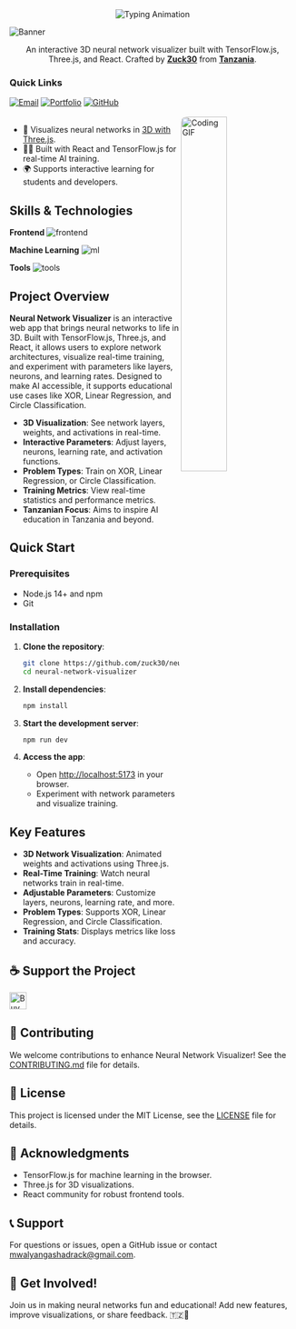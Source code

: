 <div align="center">
  <img src="https://readme-typing-svg.demolab.com?font=Fira+Code&weight=600&size=30&duration=4000&pause=1000&color=43CEA2&center=true&vCenter=true&width=500&height=70&lines=Neural+Network+Visualizer;3D+AI+Visualization;TensorFlow.js+%26+React;Interactive+Training;Built+by+Zuck30" alt="Typing Animation" />
</div>

![Banner](https://capsule-render.vercel.app/api?type=venom&height=160&color=0:43cea2,100:185a9d&text=%20NNV&textBg=false&desc=(Visualizing+AI+for+Learning)&descAlign=60&fontAlign=50&descAlignY=70&fontColor=f7f5f5)
<p align="center">An interactive 3D neural network visualizer built with TensorFlow.js, Three.js, and React. Crafted by <strong><a href="https://github.com/zuck30">Zuck30</a></strong> from <strong><a href="https://www.google.com/travel/things-to-do?dest_src=ut&dest_mid=%2Fm%2F0htfv">Tanzania</a></strong>.</p>

<h3>Quick Links</h3>

<div align="left">
    <a href="mailto:mwalyangashadrack@gmail.com"><img src="https://img.shields.io/badge/Mail%20me-30302f?style=flat-square&logo=gmail" alt="Email"></a>
    <a href="https://sheddysilicon.netlify.app"><img src="https://img.shields.io/badge/Portfolio-30302f?style=flat-square&logo=firefox" alt="Portfolio"></a>
    <a href="https://github.com/zuck30/neural-network-visualizer"><img src="https://img.shields.io/badge/Repository-30302f?style=flat-square&logo=github" alt="GitHub"></a>
</div>

<br>
<a href="https://github.com/zuck30/neural-network-visualizer"> <img src="https://media0.giphy.com/media/v1.Y2lkPTc5MGI3NjExMnVqbWwzcTJzc240eXF3Y2RtM21qdjZnZW45bzVndnhkZWhzZ3NjNCZlcD12MV9pbnRlcm5hbF9naWZfYnlfaWQmY3Q9Zw/YknAouVrcbkiDvWUOR/giphy.gif" width="40%" align="right" style="border-radius:10px; animation: float 6s ease-in-out infinite;" alt="Coding GIF">
</a>

<ul>
    <li>🔭 Visualizes neural networks in <a href="https://threejs.org">3D with Three.js</a>.</li>
    <li>👨‍💻 Built with React and TensorFlow.js for real-time AI training.</li>
    <li>🌍 Supports interactive learning for students and developers.</li>
</ul>

<h2 id="skills">Skills & Technologies</h2>

**Frontend**
![frontend](https://skillicons.dev/icons?i=react,js,threejs,tailwind,vite&perline=10)

**Machine Learning**
![ml](https://skillicons.dev/icons?i=tensorflow&perline=10)

**Tools**
![tools](https://skillicons.dev/icons?i=git,github,vscode&perline=10)

<h2> Project Overview</h2>

**Neural Network Visualizer** is an interactive web app that brings neural networks to life in 3D. Built with TensorFlow.js, Three.js, and React, it allows users to explore network architectures, visualize real-time training, and experiment with parameters like layers, neurons, and learning rates. Designed to make AI accessible, it supports educational use cases like XOR, Linear Regression, and Circle Classification.

- **3D Visualization**: See network layers, weights, and activations in real-time.
- **Interactive Parameters**: Adjust layers, neurons, learning rate, and activation functions.
- **Problem Types**: Train on XOR, Linear Regression, or Circle Classification.
- **Training Metrics**: View real-time statistics and performance metrics.
- **Tanzanian Focus**: Aims to inspire AI education in Tanzania and beyond.

<h2>Quick Start</h2>

### Prerequisites
- Node.js 14+ and npm
- Git

### Installation
1. **Clone the repository**:
   ```bash
   git clone https://github.com/zuck30/neural-network-visualizer.git
   cd neural-network-visualizer
   ```

2. **Install dependencies**:
   ```bash
   npm install
   ```

3. **Start the development server**:
   ```bash
   npm run dev
   ```

4. **Access the app**:
   - Open [http://localhost:5173](http://localhost:5173) in your browser.
   - Experiment with network parameters and visualize training.

<h2> Key Features</h2>

- **3D Network Visualization**: Animated weights and activations using Three.js.
- **Real-Time Training**: Watch neural networks train in real-time.
- **Adjustable Parameters**: Customize layers, neurons, learning rate, and more.
- **Problem Types**: Supports XOR, Linear Regression, and Circle Classification.
- **Training Stats**: Displays metrics like loss and accuracy.


<h2>☕️ Support the Project</h2>
<p>
    <a href="https://www.buymeacoffee.com/zuck30" target="_blank"><img src="https://cdn.buymeacoffee.com/buttons/v2/default-red.png" alt="Buy Me A Coffee" height="30px"></a>
</p>

<h2>🤝 Contributing</h2>

We welcome contributions to enhance Neural Network Visualizer! See the [CONTRIBUTING.md](CONTRIBUTING.md) file for details.

<h2>📄 License</h2>

This project is licensed under the MIT License, see the [LICENSE](LICENSE) file for details.
<h2>🙏 Acknowledgments</h2>

- TensorFlow.js for machine learning in the browser.
- Three.js for 3D visualizations.
- React community for robust frontend tools.

<h2>📞 Support</h2>

For questions or issues, open a GitHub issue or contact [mwalyangashadrack@gmail.com](mailto:mwalyangashadrack@gmail.com).

<h2>🎉 Get Involved!</h2>

Join us in making neural networks fun and educational! Add new features, improve visualizations, or share feedback. 🇹🇿🤖